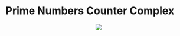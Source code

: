 # Prime Numbers Counter Complex

<p align="center">
    <img src="../../../../../assets/imgs/primes/PrimeCounterComplex.drawio.png">
</p>
